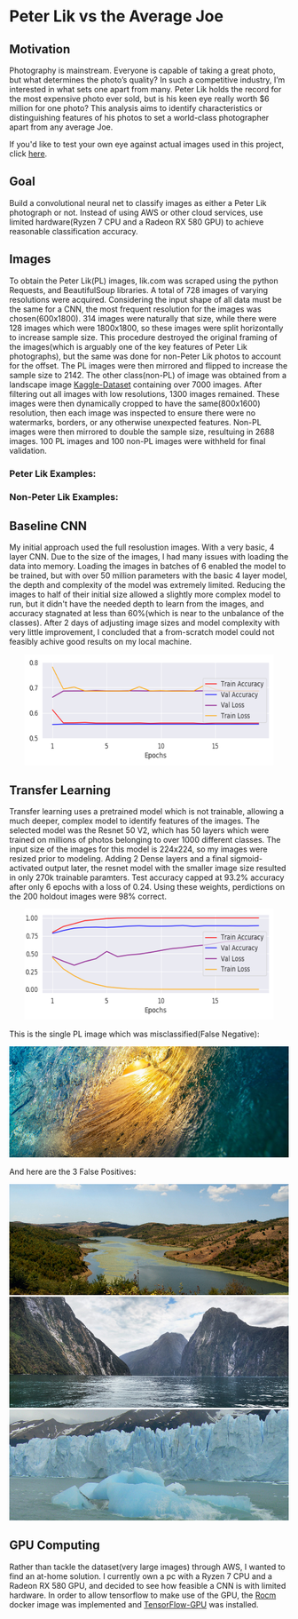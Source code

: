 # Peter Lik vs the Average Joe

## Motivation
Photography is mainstream. Everyone is capable of taking a great photo, but what determines the photo’s quality? In such a competitive industry, I’m interested in what sets one apart from many. Peter Lik holds the record for the most expensive photo ever sold, but is his keen eye really worth $6 million for one photo? This analysis aims to identify characteristics or distinguishing features of his photos to set a world-class photographer apart from any average Joe.

If you'd like to test your own eye against actual images used in this project, click [here](https://docs.google.com/presentation/d/e/2PACX-1vQRa3yU3a-rxAVjztKp-_DUYX-UF70Mc4JAnaMruqAgB5jezbAeb9r1YTHV-CssPz5ll4jCO-P60ZDy/pub?start=true&loop=true&delayms=1000).

## Goal
Build a convolutional neural net to classify images as either a Peter Lik photograph or not. Instead of using AWS or other cloud services, use limited hardware(Ryzen 7 CPU and a Radeon RX 580 GPU) to achieve reasonable classification accuracy.


## Images
To obtain the Peter Lik(PL) images, lik.com was scraped using the python Requests, and BeautifulSoup libraries. A total of 728 images of varying resolutions were acquired. Considering the input shape of all data must be the same for a CNN, the most frequent resolution for the images was chosen(600x1800). 314 images were naturally that size, while there were 128 images which were 1800x1800, so these images were split horizontally to increase sample size. This procedure destroyed the original framing of the images(which is arguably one of the key features of Peter Lik photographs), but the same was done for non-Peter Lik photos to account for the offset. The PL images were then mirrored and flipped to increase the sample size to 2142.
The other class(non-PL) of image was obtained from a landscape image [Kaggle-Dataset](https://www.kaggle.com/arnaud58/landscape-pictures) containing over 7000 images. After filtering out all images with low resolutions, 1300 images remained. These images were then dynamically cropped to have the same(800x1600) resolution, then each image was inspected to ensure there were no watermarks, borders, or any otherwise unexpected features. Non-PL images were then mirrored to double the sample size, resultuing in 2688 images. 100 PL images and 100 non-PL images were withheld for final validation.

### Peter Lik Examples:

### Non-Peter Lik Examples:


## Baseline CNN
My initial approach used the full resolustion images. With a very basic, 4 layer CNN. Due to the size of the images, I had many issues with loading the data into memory. Loading the images in batches of 6 enabled the model to be trained, but with over 50 million parameters with the basic 4 layer model, the depth and complexity of the model was extremely limited. Reducing the images to half of their initial size allowed a slightly more complex model to run, but it didn't have the needed depth to learn from the images, and accuracy stagnated at less than 60%(which is near to the unbalance of the classes). After 2 days of adjusting image sizes and model complexity with very little improvement, I concluded that a from-scratch model could not feasibly achive good results on my local machine. 
<p align="center">
<img src="plots/base.png" width="450" height="200">
</p>

## Transfer Learning
Transfer learning uses a pretrained model which is not trainable, allowing a much deeper, complex model to identify features of the images. The selected model was the Resnet 50 V2, which has 50 layers which were trained on millions of photos belonging to over 1000 different classes. The input size of the images for this model is 224x224, so my images were resized prior to modeling. Adding 2 Dense layers and a final sigmoid-activated output later, the resnet model with the smaller image size resulted in only 270k trainable paramters. Test accuracy capped at 93.2% accuracy after only 6 epochs with a loss of 0.24. Using these weights, perdictions on the 200 holdout images were 98% correct.
<p align="center">
<img src="plots/resnet.png" width="450" height="200">
</p>

This is the single PL image which was misclassified(False Negative):
<p align="center">
<img src="plots/PL_705.png" width="600" height="200">
</p>

And here are the 3 False Positives:
<p align="center">
<img src="plots/776.png" width="600" height="200">
<img src="plots/869.png" width="600" height="200">
<img src="plots/916.png" width="600" height="200">
</p>

## GPU Computing
Rather than tackle the dataset(very large images) through AWS, I wanted to find an at-home solution. I currently own a pc with a Ryzen 7 CPU and a Radeon RX 580 GPU, and decided to see how feasible a CNN is with limited hardware. In order to allow tensorflow to make use of the GPU, the [Rocm](https://rocm.github.io/) docker image was implemented and [TensorFlow-GPU](https://www.tensorflow.org/install/gpu) was installed. 

